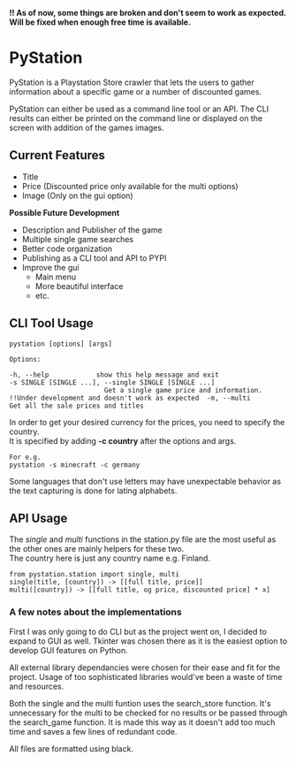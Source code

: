 **!! As of now, some things are broken and don't seem to work as expected. Will be fixed when enough free time is available.**
# **PyStation**

PyStation is a Playstation Store crawler that lets the users to gather information about a specific game or a number of discounted games.  

PyStation can either be used as a command line tool or an API.
The CLI results can either be printed on the command line or displayed on the screen with addition of the games images.

## **Current Features**
- Title
- Price (Discounted price only available for the multi options)
- Image (Only on the gui option)

**Possible Future Development**  
- Description and Publisher of the game
- Multiple single game searches
- Better code organization
- Publishing as a CLI tool and API to PYPI
- Improve the gui
    - Main menu
    - More beautiful interface
    - etc. 

## **CLI Tool Usage**

    pystation [options] [args]

    Options:

    -h, --help            show this help message and exit
    -s SINGLE [SINGLE ...], --single SINGLE [SINGLE ...]
                            Get a single game price and information.
    !!Under development and doesn't work as expected  -m, --multi           Get all the sale prices and titles


In order to get your desired currency for the prices, you need to specify the country.  
It is specified by adding **-c country** after the options and args.  

    For e.g.
    pystation -s minecraft -c germany

Some languages that don't use letters may have unexpectable behavior as the text capturing is done for lating alphabets.

## **API Usage**

The *single* and *multi* functions in the station.py file are the most useful as the other ones are mainly helpers for these two.  
The country here is just any country name e.g. Finland.

    from pystation.station import single, multi
    single(title, [country]) -> [[full title, price]]
    multi([country]) -> [[full title, og price, discounted price] * x]


### **A few notes about the implementations**

First I was only going to do CLI but as the project went on, I decided to expand to GUI as well. Tkinter was chosen there as it is the easiest option to develop GUI features on Python.  

All external library dependancies were chosen for their ease and fit for the project. Usage of too sophisticated libraries would've been a waste of time and resources.

Both the single and the multi funtion uses the search_store function.
It's unnecessary for the multi to be checked for no results or be passed through the search_game function.
It is made this way as it doesn't add too much time and saves a few lines of redundant code.

All files are formatted using black.

